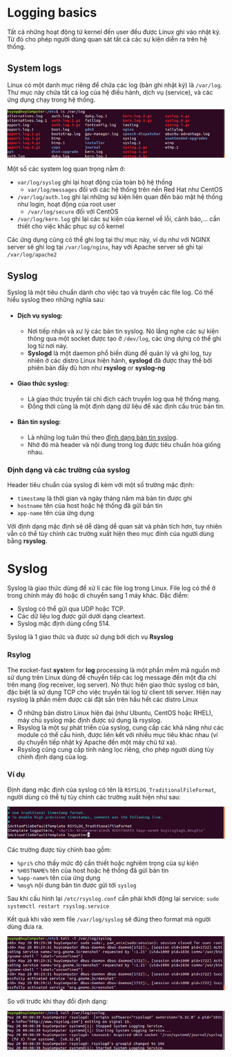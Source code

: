 # Logging basics
Tất cả những hoạt động từ kernel đến user đều được Linux ghi vào nhật ký. Từ đó cho phép người dùng quan sát tất cả các sự kiện diễn ra trên hệ thống.

## System logs
Linux có một danh mục riêng để chứa các log (bản ghi nhật ký) là `/var/log`. Thư mục này chứa tất cả log của hệ điều hành, dịch vụ (service), và các ứng dụng chạy trong hệ thống.

![Alt](https://raw.githubusercontent.com/huynp1999/huynp/master/pic/log1.png)

Một số các system log quan trọng nằm ở:
- `var/log/syslog` ghi lại hoạt động của toàn bộ hệ thống
  - `var/log/messages` đối với các hệ thống trên nền Red Hat như CentOS
- `/var/log/auth.log` ghi lại những sự kiện liên quan đến bảo mật hệ thống như login, hoạt động của root user
  - `/var/log/secure` đối với CentOS
- `/var/log/kern.log` ghi lại các sự kiện của kernel về lỗi, cảnh báo,... cần thiết cho việc khắc phục sự cố kernel

Các ứng dụng cũng có thể ghi log tại thư mục này, ví dụ như với NGINX server sẽ ghi log tại `/var/log/nginx`, hay với Apache server sẽ ghi tại `/var/log/apache2`

## Syslog
Syslog là một tiêu chuẩn dành cho việc tạo và truyền các file log. Có thể hiểu syslog theo những nghĩa sau:
- #### Dịch vụ syslog:
  - Nơi tiếp nhận và xư lý các bản tin syslog. Nó lắng nghe các sự kiện thông qua một socket được tạo ở `/dev/log`, các ứng dựng có thể ghi log từ nơi này. 
  - **Syslogd** là một daemon phổ biến dùng để quản lý và ghi log, tuy nhiên ở các distro Linux hiện hành, **syslogd** đã được thay thế bởi phiên bản đầy đủ hơn như **rsyslog** or **syslog-ng**
- #### Giao thức syslog:
  - Là giao thức truyền tải chỉ địch cách truyền log qua hệ thống mạng.
  - Đồng thời cũng là một định dạng dữ liệu để xác định cấu trúc bản tin.
- #### Bản tin syslog:
  - Là những log tuân thủ theo [định dạng bản tin syslog](https://datatracker.ietf.org/doc/html/rfc5424#section-6).
  - Nhờ đó mà header và nội dung trong log được tiêu chuẩn hóa giống nhau.

### Định dạng và các trường của syslog
Header tiêu chuẩn của syslog đi kèm với một số trường mặc định:
- `timestamp` là thời gian và ngày tháng năm mà bản tin được ghi
- `hostname` tên của host hoặc hệ thống đã gửi bản tin
- `app-name` tên của ứng dụng

Với định dạng mặc định sẽ dễ dàng dể quan sát và phân tích hơn, tuy nhiên vẫn có thể tùy chỉnh các trường xuất hiện theo mục đính của người dùng bằng **rsyslog**.

# Syslog
Syslog là giao thức dùng để xử lí các file log trong Linux. File log có thể ở trong chính máy đó hoặc di chuyển sang 1 máy khác.
Đặc điểm:
- Syslog có thể gửi qua UDP hoặc TCP.
- Các dữ liệu log được gửi dưới dạng cleartext.
- Syslog mặc định dùng cổng 514.

Syslog là 1 giao thức và được sử dụng bởi dịch vụ **Rsyslog**

### Rsylog
The **r**ocket-fast **sys**tem for **log** processing là một phần mềm mã nguồn mở sử dụng trên Linux dùng để chuyển tiếp các log message đến một địa chỉ trên mạng (log receiver, log server). Nó thực hiện giao thức syslog cơ bản, đặc biệt là sử dụng TCP cho việc truyền tải log từ client tới server. Hiện nay rsyslog là phần mềm được cài đặt sẵn trên hầu hết các distro Linux

- Ở những bản distro Linux hiện đại (như Ubuntu, CentOS hoặc RHEL), máy chủ syslog mặc định được sử dụng là rsyslog.
- Rsyslog là một sự phát triển của syslog, cung cấp các khả năng như các module có thể cấu hình, được liên kết với nhiều mục tiêu khác nhau (ví dụ chuyển tiếp nhật ký Apache đến một máy chủ từ xa).
- Rsyslog cũng cung cấp tính năng lọc riêng, cho phép người dùng tùy chỉnh định dạng của log.

### Ví dụ
Định dạng mặc định của syslog có tên là `RSYSLOG_TraditionalFileFormat`, người dùng có thể tự tùy chỉnh các trường xuất hiện như sau:

![Alt](https://raw.githubusercontent.com/huynp1999/huynp/master/pic/rsyslog2.png)

Các trường được tùy chỉnh bao gồm:
- `%pri%` cho thấy mức độ cần thiết hoặc nghiêm trọng của sự kiện
- `%HOSTNAME%` tên của host hoặc hệ thống đã gửi bản tin
- `%app-name%` tên của ứng dụng
- `%msg%` nội dung bản tin được gửi tới `syslog`

Sau khi cấu hình lại `/etc/rsyslog.conf` cần phải khởi động lại service: `sudo systemctl restart rsyslog.service`

Kết quả khi vào xem file `/var/log/syslog` sẽ đúng theo format mà người dùng đưa ra.

![Alt](https://raw.githubusercontent.com/huynp1999/huynp/master/pic/rsyslog1.png)

So với trước khi thay đổi định dạng:

![Alt](https://raw.githubusercontent.com/huynp1999/huynp/master/pic/rsyslog3.png)

